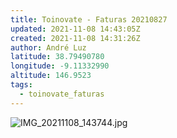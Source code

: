 ```yaml
---
title: Toinovate - Faturas 20210827
updated: 2021-11-08 14:43:05Z
created: 2021-11-08 14:31:26Z
author: André Luz
latitude: 38.79490780
longitude: -9.11332990
altitude: 146.9523
tags:
  - toinovate_faturas
---
```


![IMG_20211108_143744.jpg](IMG_20211108_143744.jpg)
